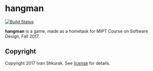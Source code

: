 # hangman

[![Build Status][travis-badge]][travis-url]


**hangman** is a game, made as a hometask for
MIPT Course on Software Design, Fall 2017.

## Copyright

Copyright 2017 Ivan Shkurak. See [license] for details.

[license]: LICENSE.txt
[travis-url]: https://travis-ci.org/shkurak/hangman
[travis-badge]: https://travis-ci.org/shkurak/hangman.svg?branch=master
